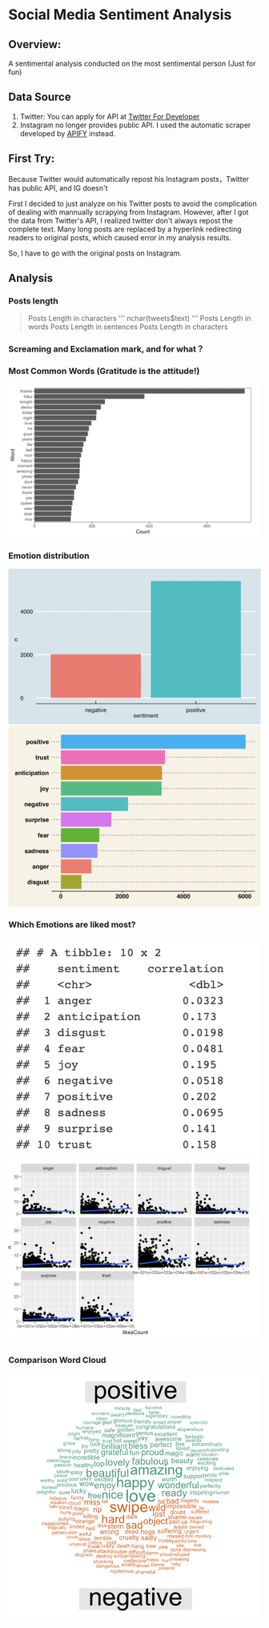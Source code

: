 # Social Media Sentiment Analysis

## Overview:
A sentimental analysis conducted on the most sentimental person (Just for fun)

## Data Source
1. Twitter: You can apply for API at [Twitter For Developer](https://developer.twitter.com/en/docs)
2. Instagram no longer provides public API. I used the automatic scraper developed by [APIFY](https://apify.com/) instead.

## First Try:
Because Twitter would automatically repost his Instagram posts，Twitter has public API, and IG doesn't

First I decided to just analyze on his Twitter posts to avoid the complication of dealing with mannually scrapying from Instagram.
However, after I got the data from Twitter's API, I realized twitter don't always repost the complete text. Many long posts are replaced by a hyperlink redirecting readers to original posts, which caused error in my analysis results.

So, I have to go with the original posts on Instagram.

## Analysis
### Posts length 
> Posts Length in characters
  '''
  nchar(tweets$text)
  '''
> Posts Length in words
> Posts Length in sentences
> Posts Length in characters

### Screaming and Exclamation mark, and for what？

### Most Common Words (Gratitude is the attitude!)
![](images/Most%20Common%20Words.png)

### Emotion distribution
![](images/positive_negative.png)
![](images/emotion%20Distribution.png)

### Which Emotions are liked most?
![](images/emotion%20and%20likecount%20corr.png)
![](images/emotion%20and%20likecount%20correlation.png)

### Comparison Word Cloud
![](images/comparison%20word%20cloud.png)








